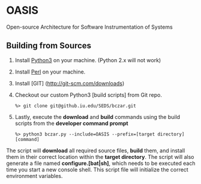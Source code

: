 OASIS
=====

Open-source Architecture for Software Instrumentation of Systems

Building from Sources
---------------------

1. Install [Python3](http://www.activestate.com/activepython/downloads) on your machine. (Python 2.x will not work)
1. Install [Perl](http://www.activestate.com/activeperl) on your machine.
1. Install [GIT] (http://git-scm.com/downloads)
1. Checkout our custom Python3 [build scripts] from Git repo.

    `%> git clone git@github.iu.edu/SEDS/bczar.git`

1. Lastly, execute the **download** and **build** commands using the build scripts 
   from the **developer command prompt**

    `%> python3 bczar.py --include=OASIS --prefix=[target directory] [command]`

The script will **download** all required source files, **build** them, 
and install them in their correct location within the **target directory**. 
The script will also generate a file named **configure.[bat|sh]**, which needs 
to be executed each time you start a new console shell. This script file 
will initialize the correct environment variables.
